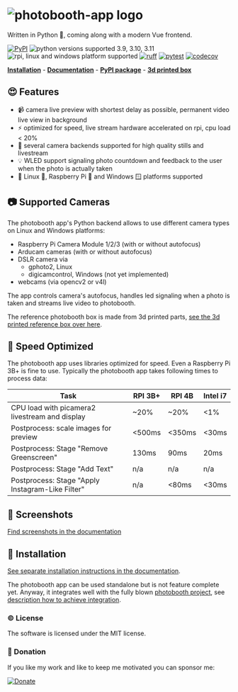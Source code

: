 # ![photobooth-app logo](https://raw.githubusercontent.com/mgrl/photobooth-app/main/assets/logo/logo-text-black-transparent.png)

Written in Python 🐍, coming along with a modern Vue frontend.

[![PyPI](https://img.shields.io/pypi/v/photobooth-app)](https://pypi.org/project/photobooth-app/)
![python versions supported 3.9, 3.10, 3.11](https://img.shields.io/pypi/pyversions/photobooth-app)
![rpi, linux and windows platform supported](https://img.shields.io/badge/platform-rpi%20%7C%20linux%20%7C%20windows-lightgrey)
[![ruff](https://github.com/mgrl/photobooth-app/actions/workflows/ruff.yml/badge.svg)](https://github.com/mgrl/photobooth-app/actions/workflows/ruff.yml)
[![pytest](https://github.com/mgrl/photobooth-app/actions/workflows/pytests.yml/badge.svg)](https://github.com/mgrl/photobooth-app/actions/workflows/pytests.yml)
[![codecov](https://codecov.io/gh/mgrl/photobooth-app/branch/main/graph/badge.svg?token=SBB5DGX17V)](https://codecov.io/gh/mgrl/photobooth-app)

**[Installation](https://mgrl.github.io/photobooth-docs/setup/installation/)** - **[Documentation](https://mgrl.github.io/photobooth-docs/)** - **[PyPI package](https://pypi.org/project/photobooth-app/)** - **[3d printed box](https://mgrl.github.io/photobooth-docs/photobox3dprint/)**

## 😍 Features

- 📹 camera live preview with shortest delay as possible, permanent video live view in background
- ⚡️ optimized for speed, live stream hardware accelerated on rpi, cpu load < 20%
- 🫶 several camera backends supported for high quality stills and livestream
- 💡 WLED support signaling photo countdown and feedback to the user when the photo is actually taken
- 🤝 Linux 🐧, Raspberry Pi 🍓 and Windows 🪟 platforms supported

## 📷 Supported Cameras

The photobooth app's Python backend allows to use different camera types on Linux and Windows platforms:

- Raspberry Pi Camera Module 1/2/3 (with or without autofocus)
- Arducam cameras (with or without autofocus)
- DSLR camera via
  - gphoto2, Linux
  - digicamcontrol, Windows (not yet implemented)
- webcams (via opencv2 or v4l)

The app controls camera's autofocus, handles led signaling when a photo is taken and streams live video to photobooth.

The reference photobooth box is made from 3d printed parts, [see the 3d printed reference box over here](https://mgrl.github.io/photobooth-docs/photobox3dprint/).

## 🛫 Speed Optimized

The photobooth app uses libraries optimized for speed. Even a Raspberry Pi 3B+ is fine to use.
Typically the photobooth app takes following times to process data:

| Task | RPI 3B+ | RPI 4B | Intel i7 |
|----------|--------|--------|--------|
| CPU load with picamera2 livestream and display | ~20% | ~20% | <1% |
| Postprocess: scale images for preview | <500ms | <350ms | <30ms |
| Postprocess: Stage "Remove Greenscreen" | 130ms | 90ms | 20ms |
| Postprocess: Stage "Add Text" | n/a | n/a | n/a |
| Postprocess: Stage "Apply Instagram-Like Filter" | n/a | <80ms | <30ms |

## 💅 Screenshots

[Find screenshots in the documentation](https://mgrl.github.io/photobooth-docs/screenshots)

## 🔧 Installation

[See separate installation instructions in the documentation](https://mgrl.github.io/photobooth-docs/setup/installation/).

The photobooth app can be used standalone but is not feature complete yet.
Anyway, it integrates well with the fully blown [photobooth project](https://photoboothproject.github.io/),
see [description how to achieve integration](https://mgrl.github.io/photobooth-docs/reference/photoboothprojectintegration/).

### ©️ License

The software is licensed under the MIT license.

### 🎉 Donation

If you like my work and like to keep me motivated you can sponsor me:

[![Donate](https://img.shields.io/badge/Donate-PayPal-green.svg)](https://www.paypal.com/donate/?hosted_button_id=8255Y566TBNEC)
